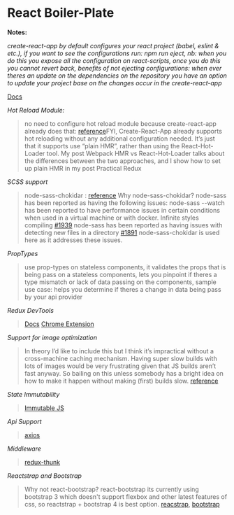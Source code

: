 
# React Boiler-Plate

  

**Notes:**

_create-react-app by default configures your react project (babel, eslint & etc.), if you want to see the configurations run: npm run eject, nb: when you do this you expose all the configuration on react-scripts, once you do this you cannot revert back, benefits of not ejecting configurations: when ever theres an update on the dependencies on the repository you have an option to update your project base on the changes occur in the create-react-app_

[Docs](https://github.com/facebook/create-react-app/blob/master/packages/react-scripts/template/README.md)

  

*Hot Reload Module:*

> no need to configure hot reload module
because create-react-app already does that: [reference](https://medium.com/@otduet/create-react-app-hot-reloading-b8d4543da641)FYI, Create-React-App already supports hot reloading without any additional configuration needed. It’s just that it supports use “plain HMR”, rather than using the React-Hot-Loader tool. My post Webpack HMR vs React-Hot-Loader talks about the differences between the two approaches, and I show how to set up plain HMR in my post Practical Redux

  

*SCSS support*

>node-sass-chokidar : [reference](https://github.com/facebook/create-react-app/blob/master/packages/react-scripts/template/README.md#adding-a-css-preprocessor-sass-less-etc)
Why node-sass-chokidar?
node-sass has been reported as having the following issues:
node-sass --watch has been reported to have performance issues in certain conditions when used in a virtual machine or with docker. Infinite styles compiling [#1939](https://github.com/facebookincubator/create-react-app/issues/1939) node-sass has been reported as having issues with detecting new files in a directory [#1891](https://github.com/sass/node-sass/issues/1891) node-sass-chokidar is used here as it addresses these issues.

  

*PropTypes*

>use prop-types on stateless components, it validates the props that is being pass on a stateless components, lets you pinpoint if theres a type mismatch or lack of data passing on the components, sample use case: helps you determine if theres a change in data being pass by your api provider

>

*Redux DevTools*

>[Docs](https://github.com/zalmoxisus/redux-devtools-extension)  [Chrome Extension](https://chrome.google.com/webstore/detail/redux-devtools/lmhkpmbekcpmknklioeibfkpmmfibljd)

  

*Support for image optimization*

>In theory I’d like to include this but I think it’s impractical without a cross-machine caching mechanism. Having super slow builds with lots of images would be very frustrating given that JS builds aren’t fast anyway. So bailing on this unless somebody has a bright idea on how to make it happen without making (first) builds slow. [reference](https://github.com/facebook/create-react-app/issues/1154)

  

*State Immutability*

>[Immutable JS](https://facebook.github.io/immutable-js/)

  
  

*Api Support*

>[axios](https://github.com/axios/axios)

  

*Middleware*

>[redux-thunk](https://github.com/reduxjs/redux-thunk)


*Reactstrap and Bootstrap*
>Why not react-bootstrap? react-bootstrap its currently using bootstrap 3 which doesn't support flexbox and other latest features of css, so reactstrap + bootstrap 4 is best option. [reacstrap](https://reactstrap.github.io), [bootstrap](https://getbootstrap.com/docs/4.1/getting-started/introduction/)